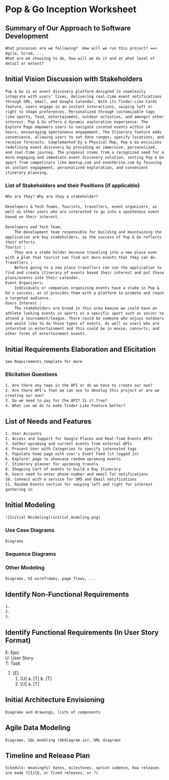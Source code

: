 Pop & Go Inception Worksheet
=====================================

## Summary of Our Approach to Software Development
    What processes are we following?  How will we run this project? ==> Agile, Scrum, ...  
    What are we choosing to do, how will we do it and at what level of detail or extent?

## Initial Vision Discussion with Stakeholders

    Pop & Go is an event discovery platform designed to seamlessly integrate with users' lives, delivering real-time event notifications through SMS, email, and Google Calendar. With its Tinder-Like Cards feature, users engage in an instant interactions, swiping left or right to shape preferences. Personalized through customizable tags like sports, food, entertainment, outdoor activties, and amongst other interest. Pop & Go offers a dynamic exploration experience. The Explore Page empowers users to navigate curated events within 24 hours, encouraging spontaneous engagement. The Itinerary feature adds convenience, allowing users to set date ranges, specify locations, and receive forecasts. Complemented by a Physical Map, Pop & Go envisions redefining event discovery by providing an immersive, personalized, and real-time journey. The proposal stems from a recognized need for a more engaging and immediate event discovery solution, setting Pop & Go apart from competitors like meetup.com and eventbrite.com by focusing on instant engagement, personalized exploration, and convenient itinerary planning. 

### List of Stakeholders and their Positions (if applicable)
    Who are they? Why are they a stakeholder?

    Developers & Tech Teams, Tourists, travellers, event organizers, as well as other users who are interested to go into a spontenous event based on their interest. 

    Developers and Tech Team:
        The development team responsible for building and maintaining the application are key stakeholders, as the success of Pop & Go reflects their efforts.
    Tourist : 
        They are a stake holder because traveling into a new place even with a plan that tourist can find out more events that they can do.
    Travellers : 
        Before going to a new place travellers can use the application to find and create itinerary of events based their interest and put those plans/events into their calendar.
    Event Organizers:
        Individuals or companies organizing events have a stake in Pop & Go's success, as it provides them with a platform to promote and reach a targeted audience.
    Users Interest : 
        The stakeholders are broad in this area beause we could have an athlete looking events in sports or a specific sport such as soccer to attend a tournament/league. There could be someone who enjoys outdoors and would like to do those types of events. As well as users who are intersted in entertainment and this could be in movie, concerts, and other forms of entertainment events.
## Initial Requirements Elaboration and Elicitation
    See Requirements_template for more

### Elicitation Questions
    1. Are there any tags in the API or do we have to create our own?
    2. Are there API's that we can use to develop this project or are we creating our own?
    3. Do we need to pay for the API? Is it free?
    4. What can we do to make Tinder-Like Feature better?

## List of Needs and Features
    1. User Accounts
    2. Access and Support for Google Places and Real-Time Events APIs
    3. Gather upcoming and current events from external APIs
    4. Present User with Categories to specify interested tags
    5. Populate home page with user's Event Feed (if logged in)
    6. Explore! page to showcase random upcoming events
    7. Itinerary planner for upcoming travels
    8. Shopping Cart of events to build a Day Itinerary
    9. Users need to enter phone number and email for notifications
    10. Connect with a service for SMS and Email notifications
    11. Random Events section for swiping left and right for interest gathering in 

## Initial Modeling
    ![Initial Moideling](initial_modeling.png)
### Use Case Diagrams
    Diagrams

### Sequence Diagrams

### Other Modeling
    Diagrams, UI wireframes, page flows, ...

## Identify Non-Functional Requirements
    1.
    2.
    3.

## Identify Functional Requirements (In User Story Format)

E: Epic  
U: User Story  
T: Task  

7. [E] 
    1. [U]
        a. [T]
        b. [T]
    2. [U]
        a. [T]

## Initial Architecture Envisioning
    Diagrams and drawings, lists of components

## Agile Data Modeling
    Diagrams, SQL modeling (dbdiagram.io), UML diagrams

## Timeline and Release Plan
    Schedule: meaningful dates, milestones, sprint cadence, how releases are made (CI/CD, or fixed releases, or ?)